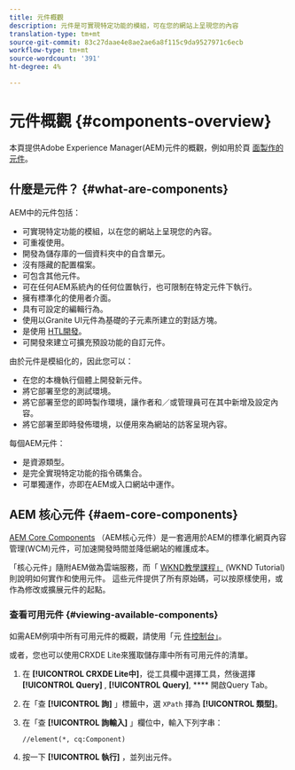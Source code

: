 ```yaml
---
title: 元件概觀
description: 元件是可實現特定功能的模組，可在您的網站上呈現您的內容
translation-type: tm+mt
source-git-commit: 83c27daae4e8ae2ae6a8f115c9da9527971c6ecb
workflow-type: tm+mt
source-wordcount: '391'
ht-degree: 4%

---
```



# 元件概觀 {#components-overview}

本頁提供Adobe Experience Manager(AEM)元件的概觀，例如用於頁 [面製作的元件](/help/sites-cloud/authoring/fundamentals/components.md)。

## 什麼是元件？ {#what-are-components}

AEM中的元件包括：

* 可實現特定功能的模組，以在您的網站上呈現您的內容。
* 可重複使用。
* 開發為儲存庫的一個資料夾中的自含單元。
* 沒有隱藏的配置檔案。
* 可包含其他元件。
* 可在任何AEM系統內的任何位置執行，也可限制在特定元件下執行。
* 擁有標準化的使用者介面。
* 具有可設定的編輯行為。
* 使用以Granite UI元件為基礎的子元素所建立的對話方塊。
* 是使用 [HTL開發](https://docs.adobe.com/content/help/zh-Hant/experience-manager-htl/using/overview.html)。
* 可開發來建立可擴充預設功能的自訂元件。

由於元件是模組化的，因此您可以：

* 在您的本機執行個體上開發新元件。
* 將它部署至您的測試環境。
* 將它部署至您的即時製作環境，讓作者和／或管理員可在其中新增及設定內容。
* 將它部署至即時發佈環境，以便用來為網站的訪客呈現內容。

每個AEM元件：

* 是資源類型。
* 是完全實現特定功能的指令碼集合。
* 可單獨運作，亦即在AEM或入口網站中運作。

## AEM 核心元件 {#aem-core-components}

[AEM Core Components](https://docs.adobe.com/content/help/zh-Hant/experience-manager-core-components/using/introduction.html) （AEM核心元件）是一套適用於AEM的標準化網頁內容管理(WCM)元件，可加速開發時間並降低網站的維護成本。

「核心元件」隨附AEM做為雲端服務，而「 [WKND教學課程」](/help/implementing/developing/introduction/develop-wknd-tutorial.md) (WKND Tutorial)則說明如何實作和使用元件。 這些元件提供了所有原始碼，可以按原樣使用，或作為修改或擴展元件的起點。

### 查看可用元件 {#viewing-available-components}

如需AEM例項中所有可用元件的概觀，請使用「元 [件控制台」](/help/sites-cloud/authoring/features/components-console.md)。

或者，您也可以使用CRXDE Lite來獲取儲存庫中所有可用元件的清單。

1. 在 **[!UICONTROL CRXDE Lite中]**，從工具欄中選擇工具，然後選擇 **[!UICONTROL Query]** , **[!UICONTROL Query]**, **** 開啟Query Tab。

1. 在「查 **[!UICONTROL 詢]** 」標籤中，選 `XPath` 擇為 **[!UICONTROL 類型]**。

1. 在「查 **[!UICONTROL 詢輸入]** 」欄位中，輸入下列字串：

   `//element(*, cq:Component)`

1. 按一下 **[!UICONTROL 執行]** ，並列出元件。

